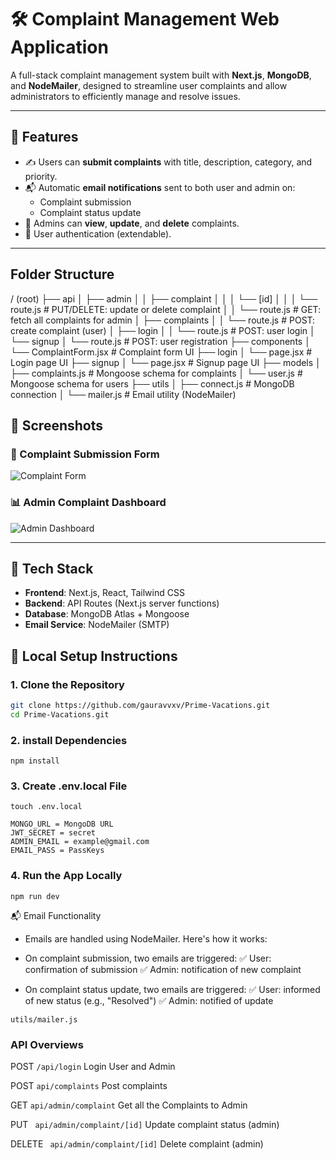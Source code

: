 # 🛠️ Complaint Management Web Application

A full-stack complaint management system built with **Next.js**, **MongoDB**, and **NodeMailer**, designed to streamline user complaints and allow administrators to efficiently manage and resolve issues.

---

## 🚀 Features

- ✍️ Users can **submit complaints** with title, description, category, and priority.
- 📬 Automatic **email notifications** sent to both user and admin on:
  - Complaint submission
  - Complaint status update
- 📂 Admins can **view**, **update**, and **delete** complaints.
- 🔐 User authentication (extendable).

---

## Folder Structure
/ (root)
├── api
│ ├── admin
│ │ ├── complaint
│ │ │ └── [id]
│ │ │ └── route.js # PUT/DELETE: update or delete complaint
│ │ └── route.js # GET: fetch all complaints for admin
│ ├── complaints
│ │ └── route.js # POST: create complaint (user)
│ ├── login
│ │ └── route.js # POST: user login
│ └── signup
│ └── route.js # POST: user registration
├── components
│ └── ComplaintForm.jsx # Complaint form UI
├── login
│ └── page.jsx # Login page UI
├── signup
│ └── page.jsx # Signup page UI
├── models
│ ├── complaints.js # Mongoose schema for complaints
│ └── user.js # Mongoose schema for users
├── utils
│ ├── connect.js # MongoDB connection
│ └── mailer.js # Email utility (NodeMailer)

## 📸 Screenshots


### 📝 Complaint Submission Form
![Complaint Form](<img width="875" height="437" alt="Screenshot 2025-07-31 030103" src="https://github.com/user-attachments/assets/5df24ed7-c043-4d81-b2e7-3558d8eb5a48" />
)

### 📊 Admin Complaint Dashboard
![Admin Dashboard](<img width="944" height="441" alt="Screenshot 2025-07-31 030231" src="https://github.com/user-attachments/assets/f2b46048-8f53-4efd-895a-d9b167efa7ec" />
)

---

## 🧰 Tech Stack

- **Frontend**: Next.js, React, Tailwind CSS
- **Backend**: API Routes (Next.js server functions)
- **Database**: MongoDB Atlas + Mongoose
- **Email Service**: NodeMailer (SMTP)

## 🔧 Local Setup Instructions

### 1. Clone the Repository

```bash
git clone https://github.com/gauravvxv/Prime-Vacations.git
cd Prime-Vacations.git
```

### 2. install Dependencies
```
npm install
```
### 3. Create .env.local File
```
touch .env.local

MONGO_URL = MongoDB URL
JWT_SECRET = secret
ADMIN_EMAIL = example@gmail.com
EMAIL_PASS = PassKeys
```

### 4. Run the App Locally
```
npm run dev
```

📬 Email Functionality
- Emails are handled using NodeMailer. Here's how it works:
- On complaint submission, two emails are triggered:
✅ User: confirmation of submission
✅ Admin: notification of new complaint

- On complaint status update, two emails are triggered:
✅ User: informed of new status (e.g., "Resolved")
✅ Admin: notified of update

```
utils/mailer.js
```

### API Overviews

POST ```/api/login```
Login User and Admin

POST ```api/complaints```
Post complaints

GET ``` api/admin/complaint ```
Get all the Complaints to Admin

PUT ``` api/admin/complaint/[id]```
Update complaint status (admin)

DELETE ``` api/admin/complaint/[id]```
Delete complaint (admin)

